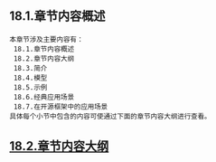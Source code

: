 
## 18.1.章节内容概述
    本章节涉及主要内容有：
     18.1.章节内容概述
     18.2.章节内容大纲
     18.3.简介
     18.4.模型
     18.5.示例
     18.6.经典应用场景
     18.7.在开源框架中的应用场景
	具体每个小节中包含的内容可使通过下面的章节内容大纲进行查看。

## <a href="/enhance/markmap/general/designpattern/designpattern-java/chapter/designpattern-java-outline5-chapter18.html" target="_blank">18.2.章节内容大纲</a>

<Markmap localtion="/enhance/markmap/general/designpattern/designpattern-java/chapter/designpattern-java-outline5-chapter18.html" height="500rem"/>


